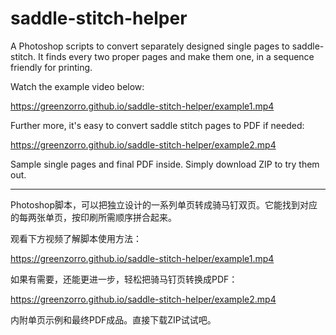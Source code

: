 # saddle-stitch-helper

A Photoshop scripts to convert separately designed single pages to saddle-stitch. It finds every two proper pages and make them one, in a sequence friendly for printing.

Watch the example video below:

https://greenzorro.github.io/saddle-stitch-helper/example1.mp4

Further more, it's easy to convert saddle stitch pages to PDF if needed:

https://greenzorro.github.io/saddle-stitch-helper/example2.mp4

Sample single pages and final PDF inside. Simply download ZIP to try them out.

---

Photoshop脚本，可以把独立设计的一系列单页转成骑马钉双页。它能找到对应的每两张单页，按印刷所需顺序拼合起来。

观看下方视频了解脚本使用方法：

https://greenzorro.github.io/saddle-stitch-helper/example1.mp4

如果有需要，还能更进一步，轻松把骑马钉页转换成PDF：

https://greenzorro.github.io/saddle-stitch-helper/example2.mp4

内附单页示例和最终PDF成品。直接下载ZIP试试吧。
